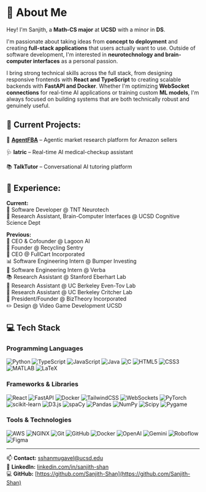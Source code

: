# 👋 About Me

Hey! I'm Sanjith, a **Math-CS major** at **UCSD** with a minor in **DS**. 

I'm passionate about taking ideas from **concept to deployment** and creating **full-stack applications** that users actually want to use. Outside of software development, I'm interested in **neurotechnology and brain-computer interfaces** as a personal passion.

I bring strong technical skills across the full stack, from designing responsive frontends with **React and TypeScript** to creating scalable backends with **FastAPI and Docker**. Whether I'm optimizing **WebSocket connections** for real-time AI applications or training custom **ML models**, I'm always focused on building systems that are both technically robust and genuinely useful.

## 🚀 Current Projects:

🛒 **[AgentFBA](https://agentfba.com)** – Agentic market research platform for Amazon sellers

🩺 **Iatric** – Real-time AI medical-checkup assistant

📚 **TalkTutor** – Conversational AI tutoring platform

## 💼 Experience:

**Current:**  
🧠 Software Developer @ TNT Neurotech  
🔬 Research Assistant, Brain-Computer Interfaces @ UCSD Cognitive Science Dept

**Previous:**  
🛒 CEO & Cofounder @ Lagoon AI  
🤖 Founder @ Recycling Sentry  
🏥 CEO @ FullCart Incorporated  
📊 Software Engineering Intern @ Bumper Investing  
📱 Software Engineering Intern @ Verba  
📚 Research Assistant @ Stanford Eberhart Lab  
💼 Research Assistant @ UC Berkeley Even-Tov Lab  
🧪 Research Assistant @ UC Berkeley Critcher Lab  
📖 President/Founder @ BizTheory Incorporated  
✏️ Design @ Video Game Development UCSD

## 💻 Tech Stack

### Programming Languages
![Python](https://img.shields.io/badge/python-3670A0?style=for-the-badge&logo=python&logoColor=ffdd54) ![TypeScript](https://img.shields.io/badge/typescript-%23007ACC.svg?style=for-the-badge&logo=typescript&logoColor=white) ![JavaScript](https://img.shields.io/badge/javascript-%23323330.svg?style=for-the-badge&logo=javascript&logoColor=%23F7DF1E) ![Java](https://img.shields.io/badge/java-%23ED8B00.svg?style=for-the-badge&logo=openjdk&logoColor=white) ![C](https://img.shields.io/badge/c-%2300599C.svg?style=for-the-badge&logo=c&logoColor=white) ![HTML5](https://img.shields.io/badge/html5-%23E34F26.svg?style=for-the-badge&logo=html5&logoColor=white) ![CSS3](https://img.shields.io/badge/css3-%231572B6.svg?style=for-the-badge&logo=css3&logoColor=white) ![MATLAB](https://img.shields.io/badge/MATLAB-0076A8?style=for-the-badge&logo=mathworks&logoColor=white) ![LaTeX](https://img.shields.io/badge/latex-%23008080.svg?style=for-the-badge&logo=latex&logoColor=white)

### Frameworks & Libraries
![React](https://img.shields.io/badge/react-%2320232a.svg?style=for-the-badge&logo=react&logoColor=%2361DAFB) ![FastAPI](https://img.shields.io/badge/FastAPI-005571?style=for-the-badge&logo=fastapi) ![Docker](https://img.shields.io/badge/docker-%230db7ed.svg?style=for-the-badge&logo=docker&logoColor=white) ![TailwindCSS](https://img.shields.io/badge/tailwindcss-%2338B2AC.svg?style=for-the-badge&logo=tailwind-css&logoColor=white) ![WebSockets](https://img.shields.io/badge/WebSockets-010101?style=for-the-badge&logo=socketdotio&logoColor=white) ![PyTorch](https://img.shields.io/badge/PyTorch-%23EE4C2C.svg?style=for-the-badge&logo=PyTorch&logoColor=white) ![scikit-learn](https://img.shields.io/badge/scikit--learn-%23F7931E.svg?style=for-the-badge&logo=scikit-learn&logoColor=white) ![D3.js](https://img.shields.io/badge/d3.js-F9A03C?style=for-the-badge&logo=d3dotjs&logoColor=white) ![spaCy](https://img.shields.io/badge/spaCy-09A3D5?style=for-the-badge&logo=spacy&logoColor=white) ![Pandas](https://img.shields.io/badge/pandas-%23150458.svg?style=for-the-badge&logo=pandas&logoColor=white) ![NumPy](https://img.shields.io/badge/numpy-%23013243.svg?style=for-the-badge&logo=numpy&logoColor=white) ![Scipy](https://img.shields.io/badge/SciPy-%230C55A5.svg?style=for-the-badge&logo=scipy&logoColor=%white) ![Pygame](https://img.shields.io/badge/Pygame-5BCF54?style=for-the-badge&logo=python&logoColor=white)

### Tools & Technologies
![AWS](https://img.shields.io/badge/AWS-%23FF9900.svg?style=for-the-badge&logo=amazon-aws&logoColor=white) ![NGINX](https://img.shields.io/badge/nginx-%23009639.svg?style=for-the-badge&logo=nginx&logoColor=white) ![Git](https://img.shields.io/badge/git-%23F05033.svg?style=for-the-badge&logo=git&logoColor=white) ![GitHub](https://img.shields.io/badge/github-%23121011.svg?style=for-the-badge&logo=github&logoColor=white) ![Docker](https://img.shields.io/badge/docker-%230db7ed.svg?style=for-the-badge&logo=docker&logoColor=white) ![OpenAI](https://img.shields.io/badge/OpenAI-412991?style=for-the-badge&logo=openai&logoColor=white) ![Gemini](https://img.shields.io/badge/Google%20Gemini-8E75B2?style=for-the-badge&logo=googlegemini&logoColor=white) ![Roboflow](https://img.shields.io/badge/Roboflow-6706CE?style=for-the-badge&logo=roboflow&logoColor=white) ![Figma](https://img.shields.io/badge/figma-%23F24E1E.svg?style=for-the-badge&logo=figma&logoColor=white)

---

📫 **Contact:** sshanmugavel@ucsd.edu  
🔗 **LinkedIn:** [linkedin.com/in/sanjith-shan](https://linkedin.com/in/sanjith-shan)  
💻 **GitHub:** [https://github.com/Sanjith-Shan](https://github.com/Sanjith-Shan)

